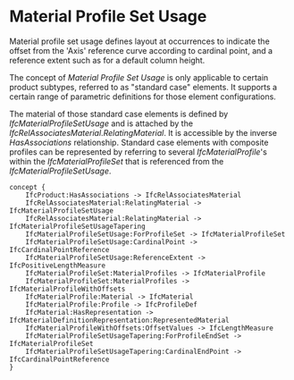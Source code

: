 Material Profile Set Usage
==========================

Material profile set usage defines layout at occurrences to indicate the offset from the 'Axis' reference curve according to cardinal point, and a reference extent such as for a default column height.

The concept of _Material Profile Set Usage_ is only applicable to certain product subtypes, referred to as "standard case" elements. It supports a certain range of parametric definitions for those element configurations.

The material of those standard case elements is defined by _IfcMaterialProfileSetUsage_ and is attached by the _IfcRelAssociatesMaterial_._RelatingMaterial_. It is accessible by the inverse _HasAssociations_ relationship. Standard case elements with composite profiles can be represented by referring to several _IfcMaterialProfile_'s within the _IfcMaterialProfileSet_ that is referenced from the _IfcMaterialProfileSetUsage_.

```
concept {
    IfcProduct:HasAssociations -> IfcRelAssociatesMaterial
    IfcRelAssociatesMaterial:RelatingMaterial -> IfcMaterialProfileSetUsage
    IfcRelAssociatesMaterial:RelatingMaterial -> IfcMaterialProfileSetUsageTapering
    IfcMaterialProfileSetUsage:ForProfileSet -> IfcMaterialProfileSet
    IfcMaterialProfileSetUsage:CardinalPoint -> IfcCardinalPointReference
    IfcMaterialProfileSetUsage:ReferenceExtent -> IfcPositiveLengthMeasure
    IfcMaterialProfileSet:MaterialProfiles -> IfcMaterialProfile
    IfcMaterialProfileSet:MaterialProfiles -> IfcMaterialProfileWithOffsets
    IfcMaterialProfile:Material -> IfcMaterial
    IfcMaterialProfile:Profile -> IfcProfileDef
    IfcMaterial:HasRepresentation -> IfcMaterialDefinitionRepresentation:RepresentedMaterial
    IfcMaterialProfileWithOffsets:OffsetValues -> IfcLengthMeasure
    IfcMaterialProfileSetUsageTapering:ForProfileEndSet -> IfcMaterialProfileSet
    IfcMaterialProfileSetUsageTapering:CardinalEndPoint -> IfcCardinalPointReference
}
```
